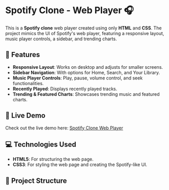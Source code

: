 # Spotify Clone - Web Player 🎧

This is a **Spotify clone** web player created using only **HTML** and **CSS**. The project mimics the UI of Spotify's web player, featuring a responsive layout, music player controls, a sidebar, and trending charts. 

## 🌟 Features
- **Responsive Layout**: Works on desktop and adjusts for smaller screens.
- **Sidebar Navigation**: With options for Home, Search, and Your Library.
- **Music Player Controls**: Play, pause, volume control, and seek functionalities.
- **Recently Played**: Displays recently played tracks.
- **Trending & Featured Charts**: Showcases trending music and featured charts.
  
## 🚀 Live Demo
Check out the live demo here: [Spotify Clone Web Player](#)

## 💻 Technologies Used
- **HTML5**: For structuring the web page.
- **CSS3**: For styling the web page and creating the Spotify-like UI.
  
## 📂 Project Structure
